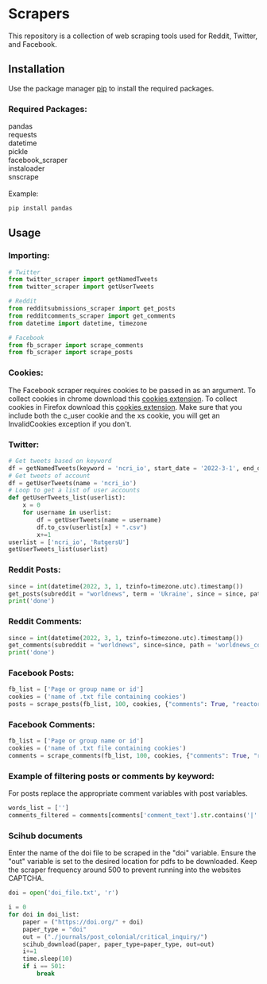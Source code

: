 # Scrapers

This repository is a collection of web scraping tools used for Reddit, Twitter, and Facebook.
## Installation

Use the package manager [pip](https://pip.pypa.io/en/stable/) to install the required packages.
### Required Packages:
pandas\
requests\
datetime\
pickle\
facebook_scraper\
instaloader\
snscrape\
\
Example:
```bash
pip install pandas
```

## Usage

### Importing:
```python
# Twitter
from twitter_scraper import getNamedTweets
from twitter_scraper import getUserTweets

# Reddit
from redditsubmissions_scraper import get_posts
from redditcomments_scraper import get_comments
from datetime import datetime, timezone

# Facebook
from fb_scraper import scrape_comments
from fb_scraper import scrape_posts
```
### Cookies:
The Facebook scraper requires cookies to be passed in as an argument. To collect cookies in chrome download this [cookies extension](https://chrome.google.com/webstore/detail/get-cookiestxt/bgaddhkoddajcdgocldbbfleckgcbcid). To collect cookies in Firefox download this [cookies extension](https://addons.mozilla.org/en-US/firefox/addon/cookie-quick-manager/). Make sure that you include both the c_user cookie and the xs cookie, you will get an InvalidCookies exception if you don't.

### Twitter:
```python
# Get tweets based on keyword
df = getNamedTweets(keyword = 'ncri_io', start_date = '2022-3-1', end_date = '2022-3-15')
# Get tweets of account
df = getUserTweets(name = 'ncri_io')
# Loop to get a list of user accounts
def getUserTweets_list(userlist):
    x = 0
    for username in userlist:
        df = getUserTweets(name = username)
        df.to_csv(userlist[x] + ".csv")
        x+=1
userlist = ['ncri_io', 'RutgersU']
getUserTweets_list(userlist)
```
### Reddit Posts:
```python
since = int(datetime(2022, 3, 1, tzinfo=timezone.utc).timestamp())
get_posts(subreddit = "worldnews", term = 'Ukraine', since = since, path = 'worldnews_ukraine.csv')
print('done')
```
### Reddit Comments:
```python
since = int(datetime(2022, 3, 1, tzinfo=timezone.utc).timestamp())
get_comments(subreddit = "worldnews", since=since, path = 'worldnews_comments.csv')
print('done')
```

### Facebook Posts:
```python
fb_list = ['Page or group name or id']
cookies = ('name of .txt file containing cookies')
posts = scrape_posts(fb_list, 100, cookies, {"comments": True, "reactors": True, "allow_extra_requests": True, 'posts_per_page': 1})
```

### Facebook Comments:
```python
fb_list = ['Page or group name or id']
cookies = ('name of .txt file containing cookies')
comments = scrape_comments(fb_list, 100, cookies, {"comments": True, "reactors": True, "allow_extra_requests": True, 'posts_per_page': 1})
```

### Example of filtering posts or comments by keyword:
For posts replace the appropriate comment variables with post variables.
```python
words_list = ['']
comments_filtered = comments[comments['comment_text'].str.contains('|'.join(words_list))]
```

### Scihub documents
Enter the name of the doi file to be scraped in the "doi" variable. Ensure the "out" variable is set to the desired location for pdfs to be downloaded. Keep the scraper frequency around 500 to prevent running into the websites CAPTCHA. 

```python
doi = open('doi_file.txt', 'r')

i = 0
for doi in doi_list:
    paper = ("https://doi.org/" + doi)
    paper_type = "doi"
    out = ("./journals/post_colonial/critical_inquiry/")
    scihub_download(paper, paper_type=paper_type, out=out)
    i+=1
    time.sleep(10)
    if i == 501:
        break
```
